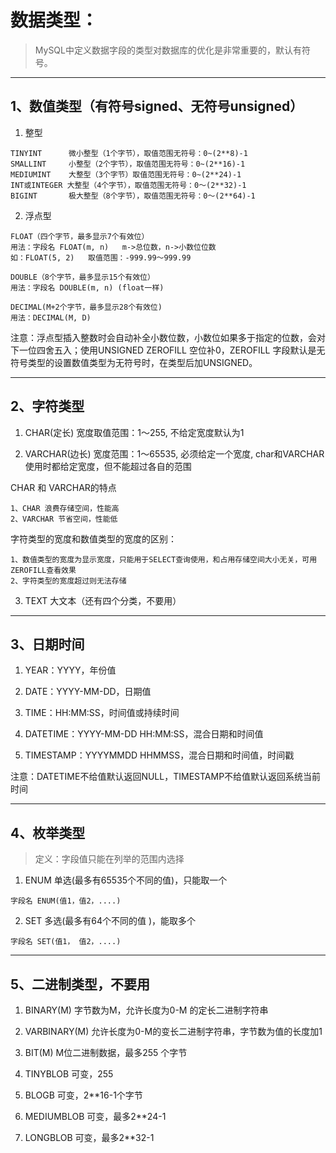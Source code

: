 # 数据类型：
> MySQL中定义数据字段的类型对数据库的优化是非常重要的，默认有符号。
---


## 1、数值类型（有符号signed、无符号unsigned）

1. 整型
```
TINYINT      微小整型（1个字节），取值范围无符号：0~(2**8)-1
SMALLINT     小整型（2个字节），取值范围无符号：0~(2**16)-1
MEDIUMINT    大整型（3个字节）取值范围无符号：0~(2**24)-1
INT或INTEGER 大整型（4个字节），取值范围无符号：0～(2**32)-1
BIGINT       极大整型（8个字节），取值范围无符号：0～(2**64)-1
```

2. 浮点型
```
FLOAT（四个字节，最多显示7个有效位）
用法：字段名 FLOAT(m, n)   m->总位数，n->小数位位数
如：FLOAT(5, 2)   取值范围：-999.99～999.99

DOUBLE（8个字节，最多显示15个有效位）
用法：字段名 DOUBLE(m, n) (float一样)

DECIMAL(M+2个字节，最多显示28个有效位)
用法：DECIMAL(M, D)
```

注意：浮点型插入整数时会自动补全小数位数，小数位如果多于指定的位数，会对下一位四舍五入；使用UNSIGNED ZEROFILL 空位补0，ZEROFILL 字段默认是无符号类型的设置数值类型为无符号时，在类型后加UNSIGNED。

---


## 2、字符类型

1. CHAR(定长) 宽度取值范围：1～255, 不给定宽度默认为1

2. VARCHAR(边长) 宽度范围：1～65535, 必须给定一个宽度, char和VARCHAR使用时都给定宽度，但不能超过各自的范围

CHAR 和 VARCHAR的特点
```
1、CHAR 浪费存储空间，性能高
2、VARCHAR 节省空间，性能低
```

字符类型的宽度和数值类型的宽度的区别：
```
1、数值类型的宽度为显示宽度，只能用于SELECT查询使用，和占用存储空间大小无关，可用ZEROFILL查看效果
2、字符类型的宽度超过则无法存储
```

3. TEXT 大文本（还有四个分类，不要用）
---


## 3、日期时间

1. YEAR：YYYY，年份值

2. DATE：YYYY-MM-DD，日期值

3. TIME：HH:MM:SS，时间值或持续时间

4. DATETIME：YYYY-MM-DD HH:MM:SS，混合日期和时间值

5. TIMESTAMP：YYYYMMDD HHMMSS，混合日期和时间值，时间戳

注意：DATETIME不给值默认返回NULL，TIMESTAMP不给值默认返回系统当前时间

---


## 4、枚举类型
> 定义：字段值只能在列举的范围内选择

1. ENUM 单选(最多有65535个不同的值)，只能取一个
```
字段名 ENUM(值1，值2，....)
```

2. SET 多选(最多有64个不同的值 )，能取多个
```
字段名 SET(值1， 值2，....)
```
---


## 5、二进制类型，不要用

1. BINARY(M)     字节数为M，允许长度为0-M 的定长二进制字符串

2. VARBINARY(M)  允许长度为0-M的变长二进制字符串，字节数为值的长度加1

3. BIT(M)     M位二进制数据，最多255 个字节

4. TINYBLOB   可变，255

5. BLOGB      可变，2**16-1个字节

6. MEDIUMBLOB   可变，最多2**24-1

7. LONGBLOB     可变，最多2**32-1
